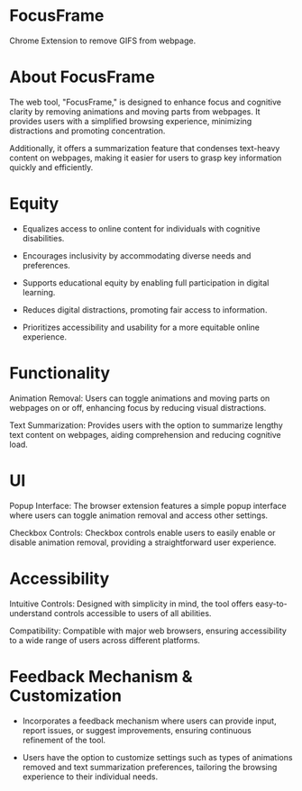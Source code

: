 # FocusFrame
Chrome Extension to remove GIFS from webpage.

# About FocusFrame
The web tool, "FocusFrame," is designed to enhance focus and cognitive clarity by removing animations and moving parts from webpages. It provides users with a simplified browsing experience, minimizing distractions and promoting concentration.

Additionally, it offers a summarization feature that condenses text-heavy content on webpages, making it easier for users to grasp key information quickly and efficiently.

# Equity
- Equalizes access to online content for individuals with cognitive disabilities.

- Encourages inclusivity by accommodating diverse needs and preferences.

- Supports educational equity by enabling full participation in digital learning.

- Reduces digital distractions, promoting fair access to information.

- Prioritizes accessibility and usability for a more equitable online experience.

# Functionality 

Animation Removal: Users can toggle animations and moving parts on webpages on or off, enhancing focus by reducing visual distractions.

Text Summarization: Provides users with the option to summarize lengthy text content on webpages, aiding comprehension and reducing cognitive load.

# UI
Popup Interface: The browser extension features a simple popup interface where users can toggle animation removal and access other settings.

Checkbox Controls: Checkbox controls enable users to easily enable or disable animation removal, providing a straightforward user experience.

# Accessibility
Intuitive Controls: Designed with simplicity in mind, the tool offers easy-to-understand controls accessible to users of all abilities.

Compatibility: Compatible with major web browsers, ensuring accessibility to a wide range of users across different platforms.

# Feedback Mechanism & Customization
- Incorporates a feedback mechanism where users can provide input, report issues, or suggest improvements, ensuring continuous refinement of the tool.
  
- Users have the option to customize settings such as types of animations removed and text summarization preferences, tailoring the browsing experience to their individual needs.


